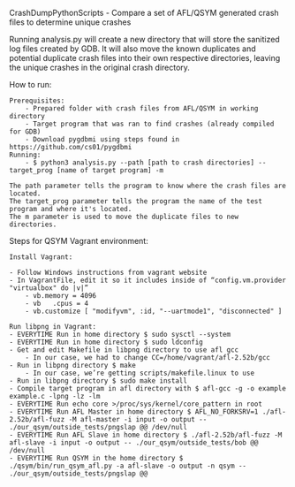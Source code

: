 CrashDumpPythonScripts - Compare a set of AFL/QSYM generated crash files to determine unique crashes

Running analysis.py will create a new directory that will store the sanitized log files created by GDB.
It will also move the known duplicates and potential duplicate crash files into their own respective directories, leaving the unique crashes in the original crash directory.

How to run:

    Prerequisites:
        - Prepared folder with crash files from AFL/QSYM in working directory
        - Target program that was ran to find crashes (already compiled for GDB)
        - Download pygdbmi using steps found in https://github.com/cs01/pygdbmi
    Running:
        - $ python3 analysis.py --path [path to crash directories] --target_prog [name of target program] -m

    The path parameter tells the program to know where the crash files are located.
    The target_prog parameter tells the program the name of the test program and where it's located.
    The m parameter is used to move the duplicate files to new directories.

Steps for QSYM Vagrant environment:

    Install Vagrant:

    - Follow Windows instructions from vagrant website
    - In VagrantFile, edit it so it includes inside of “config.vm.provider "virtualbox" do |v|”
        - vb.memory = 4096 
        - vb   .cpus = 4 
        - vb.customize [ "modifyvm", :id, "--uartmode1", "disconnected" ]

    Run libpng in Vagrant:
    - EVERYTIME Run in home directory $ sudo sysctl --system
    - EVERYTIME Run in home directory $ sudo ldconfig
    - Get and edit Makefile in libpng directory to use afl gcc
        - In our case, we had to change CC=/home/vagrant/afl-2.52b/gcc
    - Run in libpng directory $ make
        - In our case, we’re getting scripts/makefile.linux to use
    - Run in libpng directory $ sudo make install
    - Compile target program in afl directory with $ afl-gcc -g -o example example.c -lpng -lz -lm
    - EVERYTIME Run echo core >/proc/sys/kernel/core_pattern in root
    - EVERYTIME Run AFL Master in home directory $ AFL_NO_FORKSRV=1 ./afl-2.52b/afl-fuzz -M afl-master -i input -o output -- ./our_qsym/outside_tests/pngslap @@ /dev/null
    - EVERYTIME Run AFL Slave in home directory $ ./afl-2.52b/afl-fuzz -M afl-slave -i input -o output -- ./our_qsym/outside_tests/bob @@ /dev/null
    - EVERYTIME Run QSYM in the home directory $ ./qsym/bin/run_qsym_afl.py -a afl-slave -o output -n qsym -- ./our_qsym/outside_tests/pngslap @@
